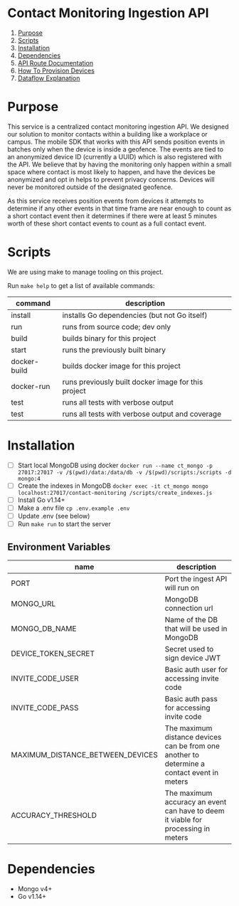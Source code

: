 # Contact Monitoring Ingestion API

1. [Purpose](#purpose)
2. [Scripts](#scripts)
3. [Installation](#installation)
4. [Dependencies](#dependencies)
5. [API Route Documentation](docs/API.md)
6. [How To Provision Devices](docs/ProvisioningDevices.md)
7. [Dataflow Explanation](docs/Dataflow.md)

[](#purpose)

# Purpose

This service is a centralized contact monitoring ingestion API. We designed our solution to monitor contacts within a building like a workplace or campus. The mobile SDK that works with this API sends position events in batches only when the device is inside a geofence. The events are tied to an anonymized device ID (currently a UUID) which is also registered with the API. We believe that by having the monitoring only happen within a small space where contact is most likely to happen, and have the devices be anonymized and opt in helps to prevent privacy concerns. Devices will never be monitored outside of the designated geofence.

As this service receives position events from devices it attempts to determine if any other events in that time frame are near enough to count as a short contact event then it determines if there were at least 5 minutes worth of these short contact events to count as a full contact event.


[](#scripts)

# Scripts

We are using make to manage tooling on this project.

Run `make help` to get a list of available commands:

| command        | description |
| ---            | ---
| install        | installs Go dependencies (but not Go itself)
| run            | runs from source code; dev only
| build          | builds binary for this project
| start          | runs the previously built binary
| docker-build   | builds docker image for this project
| docker-run     | runs previously built docker image for this project
| test           | runs all tests with verbose output
| test           | runs all tests with verbose output and coverage


[](#installation)

# Installation

-   [ ] Start local MongoDB using docker ```docker run --name ct_mongo -p 27017:27017 -v /$(pwd)/data:/data/db -v /$(pwd)/scripts:/scripts -d mongo:4```
-   [ ] Create the indexes in MongoDB ```docker exec -it ct_mongo mongo localhost:27017/contact-monitoring /scripts/create_indexes.js```
-   [ ] Install Go v1.14+
-   [ ] Make a .env file `cp .env.example .env`
-   [ ] Update .env (see below)
-   [ ] Run `make run` to start the server

## Environment Variables

| name                              | description                   |
| ---                               | ---
| PORT                              | Port the ingest API will run on
| MONGO_URL                         | MongoDB connection url
| MONGO_DB_NAME                     | Name of the DB that will be used in MongoDB
| DEVICE_TOKEN_SECRET               | Secret used to sign device JWT
| INVITE_CODE_USER                  | Basic auth user for accessing invite code
| INVITE_CODE_PASS                  | Basic auth pass for accessing invite code
| MAXIMUM_DISTANCE_BETWEEN_DEVICES  | The maximum distance devices can be from one another to determine a contact event in meters
| ACCURACY_THRESHOLD                | The maximum accuracy an event can have to deem it viable for processing in meters


[](#dependencies)

# Dependencies

- Mongo v4+
- Go v1.14+
